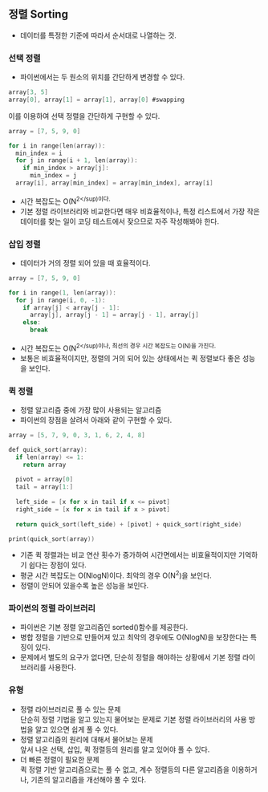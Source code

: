 정렬 Sorting
-----
- 데이터를 특정한 기준에 따라서 순서대로 나열하는 것.

### 선택 정렬
- 파이썬에서는 두 원소의 위치를 간단하게 변경할 수 있다.
```C
array[3, 5]
array[0], array[1] = array[1], array[0] #swapping
```
이를 이용하여 선택 정렬을 간단하게 구현할 수 있다.
```C
array = [7, 5, 9, 0]

for i in range(len(array)):
  min_index = i
  for j in range(i + 1, len(array)):
    if min_index > array[j]:
      min_index = j
  array[i], array[min_index] = array[min_index], array[i]
```
- 시간 복잡도는 O(N<sup>2</sup)이다.
- 기본 정렬 라이브러리와 비교한다면 매우 비효율적이나, 특정 리스트에서 가장 작은 데이터를 찾는 일이 코딩 테스트에서 잦으므로 자주 작성해봐야 한다.

### 삽입 정렬
- 데이터가 거의 정렬 되어 있을 때 효율적이다.
```C
array = [7, 5, 9, 0]

for i in range(1, len(array)):
  for j in range(i, 0, -1):
    if array[j] < array[j - 1]:
      array[j], array[j - 1] = array[j - 1], array[j]
    else:
      break
```
- 시간 복잡도는 O(N<sup>2</sup)이나, 최선의 경우 시간 복잡도는 O(N)을 가진다.
- 보통은 비효율적이지만, 정렬의 거의 되어 있는 상태에서는 퀵 정렬보다 좋은 성능을 보인다.

### 퀵 정렬
- 정렬 알고리즘 중에 가장 많이 사용되는 알고리즘
- 파이썬의 장점을 살려서 아래와 같이 구현할 수 있다.
```C
array = [5, 7, 9, 0, 3, 1, 6, 2, 4, 8]

def quick_sort(array):
  if len(array) <= 1:
    return array
    
  pivot = array[0]
  tail = array[1:]
  
  left_side = [x for x in tail if x <= pivot]
  right_side = [x for x in tail if x > pivot]
  
  return quick_sort(left_side) + [pivot] + quick_sort(right_side)

print(quick_sort(array))
```
- 기존 퀵 정렬과는 비교 연산 횟수가 증가하여 시간면에서는 비효율적이지만 기억하기 쉽다는 장점이 있다.
- 평균 시간 복잡도는 O(NlogN)이다. 최악의 경우 O(N<sup>2</sup>)을 보인다.
- 정렬이 안되어 있을수록 높은 성능을 보인다.

### 파이썬의 정렬 라이브러리
- 파이썬은 기본 정렬 알고리즘인 sorted()함수를 제공한다.
- 병합 정렬을 기반으로 만들어져 있고 최악의 경우에도 O(NlogN)을 보장한다는 특징이 있다.
- 문제에서 별도의 요구가 없다면, 단순히 정렬을 해야하는 상황에서 기본 정렬 라이브러리를 사용한다.

### 유형
- 정렬 라이브러리로 풀 수 있는 문제   
단순히 정렬 기법을 알고 있는지 물어보는 문제로 기본 정렬 라이브러리의 사용 방법을 알고 있으면 쉽게 풀 수 있다.
- 정렬 알고리즘의 원리에 대해서 물어보는 문제   
앞서 나온 선택, 삽입, 퀵 정렬등의 원리를 알고 있어야 풀 수 있다.
- 더 빠른 정렬이 필요한 문제   
퀵 정렬 기반 알고리즘으로는 풀 수 없고, 계수 정렬등의 다른 알고리즘을 이용하거나, 기존의 알고리즘을 개선해야 풀 수 있다.


